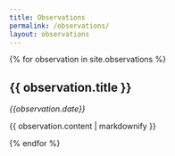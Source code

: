 ```yaml
---
title: Observations
permalink: /observations/
layout: observations
---
```


{% for observation in site.observations %}
  <h2>{{ observation.title }}</h2>
  <p><i>{{observation.date}}</i></p>
  <p>{{ observation.content | markdownify }}</p>
  <hl>
{% endfor %}
